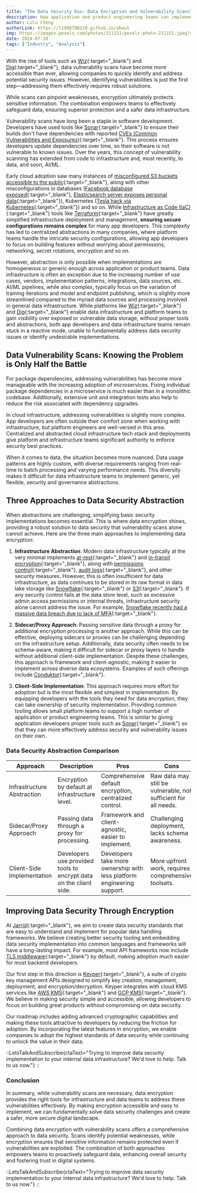 ```yaml
---
title: "The Data Security Duo: Data Encryption and Vulnerability Scans"
description: How application and product engineering teams can implement data encryption to effectively address data vulnerability issues, avoiding the endless cycle of deleting sensitive data whenever it arises.
author: Lulu Cheng
authorLink: https://l1990790120.github.io/about
img: https://images.pexels.com/photos/211151/pexels-photo-211151.jpeg?auto=compress&cs=tinysrgb&w=1260&h=750&dpr=1
date: 2024-07-28
tags: ["Industry", "Analysis"]
---
```


With the rise of tools such as [Wiz](https://www.wiz.io/){:target="_blank"} and [Dig](https://www.dig.security/){:target="_blank"}, data vulnerability scans have become more accessible than ever, allowing companies to quickly identify and address potential security issues. However, identifying vulnerabilities is just the first step—addressing them effectively requires robust solutions.

While scans can pinpoint weaknesses, encryption ultimately protects sensitive information. The combination empowers teams to effectively safeguard data, ensuring superior protection and a safer data infrastructure.

Vulnerability scans have long been a staple in software development. Developers have used tools like [Sonar](https://www.sonarsource.com/){:target="_blank"} to ensure their builds don't have dependencies with reported [CVEs (Common Vulnerabilities and Exposures)](https://cve.mitre.org/){:target="_blank"}. This process ensures developers update dependencies over time, so their software is not vulnerable to known issues. Over the years, this concept of vulnerability scanning has extended from code to infrastructure and, most recently, to data, and soon, AI/ML.

Early cloud adoption saw many instances of [misconfigured S3 buckets accessible to the public](https://www.bitdefender.com/blog/businessinsights/worst-amazon-breaches/){:target="_blank"}, along with other misconfigurations in databases ([Facebook database exposed](https://techcrunch.com/2019/09/04/facebook-phone-numbers-exposed/){:target="_blank"}, [Elasticsearch server exposes personal data](https://www.zdnet.com/article/elasticsearch-server-exposed-the-personal-data-of-over-57-million-us-citizens/){:target="_blank"}), Kubernetes ([Tesla hack via Kubernetes](https://www.trendmicro.com/vinfo/us/security/news/cybercrime-and-digital-threats/tesla-and-jenkins-servers-fall-victim-to-cryptominers){:target="_blank"}) and so on. While [Infrastructure as Code (IaC)](https://en.wikipedia.org/wiki/Infrastructure_as_code){:target="_blank"} tools like [Terraform](https://www.terraform.io/){:target="_blank"} have greatly simplified infrastructure deployment and management, **ensuring secure configurations remains complex** for many app developers. This complexity has led to centralized abstractions in many companies, where platform teams handle the intricate security configurations, allowing app developers to focus on building features without worrying about permissions, networking, secret rotations, encryption and so on.

However, abstraction is only possible when implementations are homogeneous or generic enough across application or product teams. Data infrastructure is often an exception due to the increasing number of use cases, vendors, implementation patterns, integrations, data sources, etc. AI/ML pipelines, while also complex, typically focus on the variation of training iterations and model and endpoint publishing, which is slightly more streamlined compared to the myriad data sources and processing involved in general data infrastructure. While platforms like [Wiz](https://www.wiz.io/){:target="_blank"} and [Dig](https://www.dig.security/){:target="_blank"} enable data infrastructure and platform teams to gain visibility over exposed or vulnerable data storage, without proper tools and abstractions, both app developers and data infrastructure teams remain stuck in a reactive mode, unable to fundamentally address data security issues or identify undesirable implementations.

## Data Vulnerability Scans: Knowing the Problem is Only Half the Battle

For package dependencies, addressing vulnerabilities has become more manageable with the increasing adoption of microservices. Fixing individual package dependencies in a microservice is much easier than in a monolithic codebase. Additionally, extensive unit and integration tests also help to reduce the risk associated with dependency upgrades.

In cloud infrastructure, addressing vulnerabilities is slightly more complex. App developers are often outside their comfort zone when working with infrastructure, but platform engineers are well-versed in this area. Centralized and abstracted cloud infrastructure tech stack and deployments give platform and infrastructure teams significant authority to enforce security best practices.

When it comes to data, the situation becomes more nuanced. Data usage patterns are highly custom, with diverse requirements ranging from real-time to batch processing and varying performance needs. This diversity makes it difficult for data infrastructure teams to implement generic, yet flexible, security and governance abstractions.

## Three Approaches to Data Security Abstraction

When abstractions are challenging, simplifying basic security implementations becomes essential. This is where data encryption shines, providing a robust solution to data security that vulnerability scans alone cannot achieve. Here are the three main approaches to implementing data encryption:

1. **Infrastructure Abstraction**: Modern data infrastructure typically at the very minimal implements [at-rest](https://en.wikipedia.org/wiki/Data_at_rest){:target="_blank"} and [in-transit encryption](https://en.wikipedia.org/wiki/Transport_Layer_Security){:target="_blank"}, along with [permissions control](https://www.cloudflare.com/learning/access-management/what-is-access-control/){:target="_blank"}, [audit logs](https://en.wikipedia.org/wiki/Audit_trail){:target="_blank"}, and other security measures. However, this is often insufficient for data infrastructure, as data continues to be stored in its raw format in data lake storage like [Snowflake](https://www.snowflake.com/){:target="_blank"} or [S3](https://aws.amazon.com/s3/){:target="_blank"}. If any security control fails at the data store level, such as excessive admin access permissions or internal threats, infrastructure security alone cannot address the issue. For example, [Snowflake recently had a massive data breach due to lack of MFA](https://www.channelinsider.com/news-and-trends/us/new-snowflake-data-breach-exposes-millions-of-customers/){:target="_blank"}.

2. **Sidecar/Proxy Approach**: Passing sensitive data through a proxy for additional encryption processing is another approach. While this can be effective, deploying sidecars or proxies can be challenging depending on the infrastructure setup. Additionally, data security often needs to be schema-aware, making it difficult for sidecar or proxy layers to handle without additional client-side implementation. Despite these challenges, this approach is framework and client-agnostic, making it easier to implement across diverse data ecosystems. Examples of such offerings include [Conduktor](https://www.conduktor.io/){:target="_blank"}.

3. **Client-Side Implementation**: This approach requires more effort for adoption but is the most flexible and simplest in implementation. By equipping developers with the tools they need for data encryption, they can take ownership of security implementation. Providing common tooling allows small platform teams to support a high number of application or product engineering teams. This is similar to giving application developers proper tools such as [Sonar](https://www.sonarsource.com/){:target="_blank"} so that they can more effectively address security and vulnerability issues on their own.

### Data Security Abstraction Comparison

| Approach                   | Description                                                       | Pros                                                                   | Cons                                                            |
| -------------------------- | ----------------------------------------------------------------- | ---------------------------------------------------------------------- | --------------------------------------------------------------- |
| Infrastructure Abstraction | Encryption by default at infrastructure level.                    | Comprehensive default encryption, centralized control.                 | Raw data may still be vulnerable, not sufficient for all needs. |
| Sidecar/Proxy Approach     | Passing data through a proxy for processing.                      | Framework and client-agnostic, easier to implement.                    | Challenging deployment, lacks schema awareness.                 |
| Client-Side Implementation | Developers use provided tools to encrypt data on the client side. | Developers take more ownership with less platform engineering support. | More upfront work, requires comprehensive toolsets.             |

## Improving Data Security Through Encryption

At [Jarrid](https://jarrid.xyz/){:target="_blank"}, we aim to create data security standards that are easy to understand and implement for popular data handling frameworks. We believe creating better security tooling and embedding data security implementation into common languages and frameworks will have a long-lasting impact. For example, most API frameworks now include [TLS middleware](https://en.wikipedia.org/wiki/Transport_Layer_Security){:target="_blank"} by default, making adoption much easier for most backend developers.

Our first step in this direction is [Keyper](https://jarrid.xyz/keyper/){:target="_blank"}, a suite of crypto key management APIs designed to simplify key creation, management, deployment, and encryption/decryption. Keyper integrates with cloud KMS services like [AWS KMS](https://aws.amazon.com/kms/){:target="_blank"} and [GCP KMS](https://cloud.google.com/kms){:target="_blank"}. We believe in making security simple and accessible, allowing developers to focus on building great products without compromising on data security.

Our roadmap includes adding advanced cryptographic capabilities and making these tools attractive to developers by reducing the friction for adoption. By incorporating the latest features in encryption, we enable companies to adopt the highest standards of data security while continuing to unlock the value in their data.

::LetsTalkAndSubscribe{ctaText="Trying to improve data security implementation to your internal data infrastructure? We'd love to help. Talk to us now."}
::

### Conclusion

In summary, while vulnerability scans are necessary, data encryption provides the right tools for infrastructure and data teams to address these vulnerabilities effectively. By making encryption accessible and easy to implement, we can fundamentally solve data security challenges and create a safer, more secure digital landscape.

Combining data encryption with vulnerability scans offers a comprehensive approach to data security. Scans identify potential weaknesses, while encryption ensures that sensitive information remains protected even if vulnerabilities are exploited. The combination of both approaches empowers teams to proactively safeguard data, enhancing overall security and fostering trust in digital systems.

::LetsTalkAndSubscribe{ctaText="Trying to improve data security implementation to your internal data infrastructure? We'd love to help. Talk to us now."}
::
